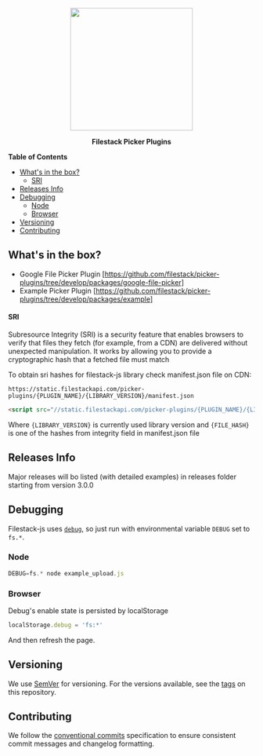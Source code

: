 <p align="center">
  <a href="https://www.filestack.com"><img src="https://static.filestackapi.com/filestack-js.svg?refresh" align="center" width="250" /></a>  
</p>
<p align="center">
  <strong>Filestack Picker Plugins</strong>
</p>

**Table of Contents**

<!-- toc -->
- [What's in the box?](#whats-in-the-box)
    - [SRI](#sri)
- [Releases Info](#releases-info)
- [Debugging](#debugging)
  - [Node](#node)
  - [Browser](#browser)
- [Versioning](#versioning)
- [Contributing](#contributing)

## What's in the box?

- Google File Picker Plugin [https://github.com/filestack/picker-plugins/tree/develop/packages/google-file-picker]
- Example Picker Plugin [https://github.com/filestack/picker-plugins/tree/develop/packages/example]


#### SRI
Subresource Integrity (SRI) is a security feature that enables browsers to verify that files they fetch (for example, from a CDN) are delivered without unexpected manipulation. It works by allowing you to provide a cryptographic hash that a fetched file must match

To obtain sri hashes for filestack-js library check manifest.json file on CDN:

```
https://static.filestackapi.com/picker-plugins/{PLUGIN_NAME}/{LIBRARY_VERSION}/manifest.json
```

```HTML
<script src="//static.filestackapi.com/picker-plugins/{PLUGIN_NAME}/{LIBRARY_VERSION}/{PLUGIN_NAME}.js" integrity="{FILE_HASH}" crossorigin="anonymous"></script>
```

Where ```{LIBRARY_VERSION}``` is currently used library version and ```{FILE_HASH}``` is one of the hashes from integrity field in manifest.json file


## Releases Info

Major releases will bo listed (with detailed examples) in releases folder starting from version 3.0.0


## Debugging

Filestack-js uses [`debug`](https://github.com/visionmedia/debug), so just run with environmental variable `DEBUG` set to `fs.*`.

### Node
```js
DEBUG=fs.* node example_upload.js
```

### Browser
Debug's enable state is persisted by localStorage

```js
localStorage.debug = 'fs:*'
```

And then refresh the page.

## Versioning

We use [SemVer](http://semver.org/) for versioning. For the versions available, see the [tags](https://github.com/filestack/picker-plugins/tags) on this repository.

## Contributing

We follow the [conventional commits](https://conventionalcommits.org/) specification to ensure consistent commit messages and changelog formatting.

